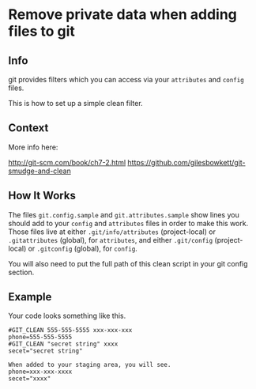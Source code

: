 # Remove private data when adding files to git

## Info

git provides filters which you can access via
your `attributes` and `config` files.

This is how to set up a simple clean filter.

## Context

More info here:

http://git-scm.com/book/ch7-2.html
https://github.com/gilesbowkett/git-smudge-and-clean

## How It Works

The files `git.config.sample` and
`git.attributes.sample` show lines you should
add to your `config` and `attributes` files in
order to make this work. Those files live at
either `.git/info/attributes` (project-local)
or `.gitattributes` (global), for `attributes`,
and either `.git/config` (project-local) or
`.gitconfig` (global), for `config`.

You will also need to put the full path of this
clean script in your git config section.

## Example

Your code looks something like this.
```
#GIT_CLEAN 555-555-5555 xxx-xxx-xxx
phone=555-555-5555
#GIT_CLEAN "secret string" xxxx
secet="secret string"
```
```
When added to your staging area, you will see.
phone=xxx-xxx-xxxx
secet="xxxx"
```

